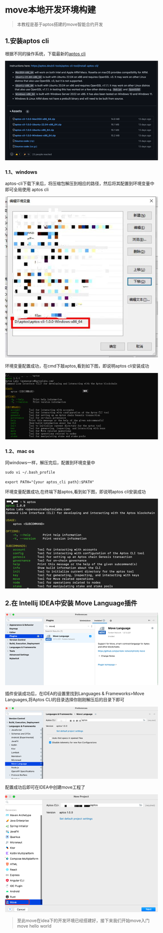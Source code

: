 
# move本地开发环境构建
> 本教程是基于aptos搭建的move智能合约开发
## 1.安装aptos cli
根据不同的操作系统，下载最新的[aptos cli](https://github.com/aptos-labs/aptos-core/releases)

![my-logo.png](../asset/aptos_cli.png )
### 1.1、windows
aptos-cli下载下来后，将压缩包解压到相应的路径，然后将其配置到环境变量中即可全局使用 aptos cli

![my-logo.png](../asset/aptos_cli_path.png )

环境变量配置成功，在cmd下敲aptos,看到如下图，即说明aptos cli安装成功

![my-logo.png](../asset/aptos_windows.png)

### 1.2、mac os
同windows一样，解压完后，配置到环境变量中

```shell
sudo vi ~/.bash_profile

export PATH="{your aptos_cli path}:$PATH"
```
环境变量配置成功,在终端下敲aptos,看到如下图，即说明aptos cli安装成功

![my-logo.png](../asset/aptos_mac.png)


## 2.在 Intellij IDEA中安装 Move Language插件

![my-logo.png](../asset/move_plugin.png)

插件安装成功后，在IDEA的设置里找到Languages & Frameworks>Move Languages,将Aptos CLI的目录选择你刚刚解压后的目录下即可


![my-logo.png](../asset/move_setting.png)

配置成功后即可在IDEA中创建move工程了

![my-logo.png](../asset/move_project.png)


> 至此move在idea下的开发环境已经搭建好，接下来我们开始move入门 move hello world
